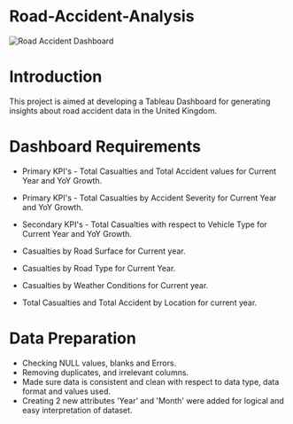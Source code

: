 # Road-Accident-Analysis

![Road Accident Dashboard](https://github.com/user-attachments/assets/ced1ce2d-a95c-4741-998c-1e0cae2eb485)

# Introduction
This project is aimed at developing a Tableau Dashboard for generating insights about road accident data in the United Kingdom.

# Dashboard Requirements
* Primary KPI's - Total Casualties and Total Accident values for Current Year and YoY Growth.
  
* Primary KPI's - Total Casualties by Accident Severity for Current Year and YoY Growth.
* Secondary KPI's - Total Casualties with respect to Vehicle Type for Current Year and YoY Growth.
* Casualties by Road Surface for Current year.
* Casualties by Road Type for Current Year.
* Casualties by Weather Conditions for Current year.
* Total Casualties and Total Accident by Location for current year.

# Data Preparation
* Checking NULL values, blanks and Errors.
* Removing duplicates, and irrelevant columns.
* Made sure data is consistent and clean with respect to data type, data format and values used.
* Creating 2 new attributes 'Year' and 'Month' were added for logical and easy interpretation of dataset.
